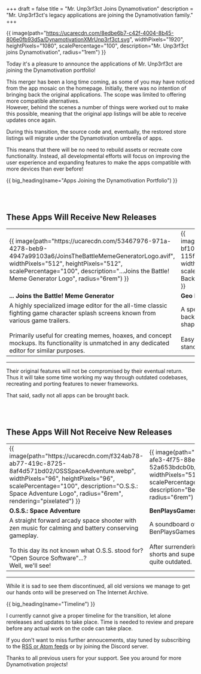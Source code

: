 +++
draft = false
title = "Mr. Unp3rf3ct Joins Dynamotivation"
description = "Mr. Unp3rf3ct's legacy applications are joining the Dynamotivation family."
+++

{{ image(path="https://ucarecdn.com/8edbe6b7-c42f-4004-8b45-806e0fb93d5a/DynamotivationXMrUnp3rf3ct.svg", widthPixels="1920", heightPixels="1080", scalePercentage="100", description="Mr. Unp3rf3ct joins Dynamotivation", radius="1rem") }}

Today it's a pleasure to announce the applications of Mr. Unp3rf3ct are joining the Dynamotivation portfolio!

This merger has been a long time coming, as some of you may have noticed from the app mosaic on the homepage. Initially, there was no intention of bringing back the original applications. The scope was limited to offering more compatible alternatives.\
However, behind the scenes a number of things were worked out to make this possible, meaning that the original app listings will be able to receive updates once again.

During this transition, the source code and, eventually, the restored store listings will migrate under the Dynamotivation umbrella of apps.

This means that there will be no need to rebuild assets or recreate core functionality. Instead, all developmental efforts will focus on improving the user experience and expanding features to make the apps compatible with more devices than ever before!


{{ big_heading(name="Apps Joining the Dynamotivation Portfolio") }}

<br><br>

## These Apps Will Receive New Releases

<div>
    <table>
        <tr>
            <td>
                {{ image(path="https://ucarecdn.com/53467976-971a-4278-beb9-4947a99103a6/JoinsTheBattleMemeGeneratorLogo.avif", widthPixels="512", heightPixels="512", scalePercentage="100", description="...Joins the Battle! Meme Generator Logo", radius="6rem") }}
            </td>
            <td>
                {{ image(path="https://ucarecdn.com/af30c773-bf10-495b-b181-115f6fe5a3e0/GeoBackgroundGenerator.avif", widthPixels="512", heightPixels="512", scalePercentage="100", description="Geo Background Generator Logo", radius="6rem") }}
            </td>
        </tr>
        <tr>
            <td>
                <b>... Joins the Battle! Meme Generator</b>
            </td>
            <td>
                <b>Geo Background Generator</b>
            </td>
        </tr>
        <tr>
            <td>
                A highly specialized image editor for the all-time classic fighting game character splash screens known from various game trailers.
                <br><br>
                Primarily useful for creating memes, hoaxes, and concept mockups. Its functionality is unmatched in any dedicated editor for similar purposes.
            </td>
            <td>
                A specialized generator for aesthetic geometric background images composed of different shapes and satisfying gradients.
                <br><br>
                Easy on the eye and rather boring by todays standards. Simplicity deserving of an upgrade.
            </td>
        </tr>
    </table>
</div>

---

Their original features will not be compromised by their eventual return. Thus it will take some time working my way through outdated codebases, recreating and porting features to newer frameworks.

That said, sadly not all apps can be brought back.

<br><br>

## These Apps Will Not Receive New Releases

<div>
    <table>
        <tr>
            <td>
                {{ image(path="https://ucarecdn.com/f324ab78-ab77-419c-8725-8af4d571bd02/OSSSpaceAdventure.webp", widthPixels="96", heightPixels="96", scalePercentage="100", description="O.S.S.: Space Adventure Logo", radius="6rem", rendering="pixelated") }}
            </td>
            <td>
                {{ image(path="https://ucarecdn.com/5bc20435-afe3-4f75-88eb-52a653bdcb0b/BenPlaysGamesSoundboard.avif", widthPixels="512", heightPixels="512", scalePercentage="100", description="BenPlaysGames Soundboard Logo", radius="6rem") }}
            </td>
        </tr>
        <tr>
            <td>
                <b>O.S.S.: Space Adventure</b>
            </td>
            <td>
                <b>BenPlaysGames Soundboard</b>
            </td>
        </tr>
        <tr>
            <td>
                A straight forward arcady space shooter with zen music for calming and battery conserving gameplay.
                <br><br>
                To this day its not known what O.S.S. stood for? "Open Source Software"...?
                <br>
                Well, we'll see!
            </td>
            <td>
                A soundboard of the british variety content creator BenPlaysGames.
                <br><br>
                After surrendering their spot in culture to clips, shorts and supercuts, soundboards have become quite outdated.
            </td>
        </tr>
    </table>
</div>

---

While it is sad to see them discontinued, all old versions we manage to get our hands onto will be preserved on The Internet Archive.

{{ big_heading(name="Timeline") }}

I currently cannot give a proper timeline for the transition, let alone rereleases and updates to take place. Time is needed to review and prepare before any actual work on the code can take place.

If you don't want to miss further annoucements, stay tuned by subscribing to the [RSS or Atom feeds](/news/general/rss-and-atom-feeds-now-available/) or by joining the Discord server.

Thanks to all previous users for your support. See you around for more Dynamotivation projects!